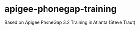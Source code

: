 apigee-phonegap-training
========================

Based on Apigee PhoneGap 3.2 Training in Atlanta (Steve Traut)
